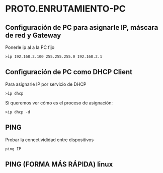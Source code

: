 # PROTO.ENRUTAMIENTO-PC

## Configuración de PC para asignarle IP, máscara de red y Gateway
Ponerle ip al a la PC fijo

    >ip 192.168.2.100 255.255.255.0 192.168.2.1

## Configuración de PC como DHCP Client

Para asignarle IP por servicio de DHCP

    >ip dhcp

Si queremos ver cómo es el proceso de asignación:

    >ip dhcp -d

## PING

Probar la conectivididad entre dispositivos

    ping IP

## PING (FORMA MÁS RÁPIDA) linux





